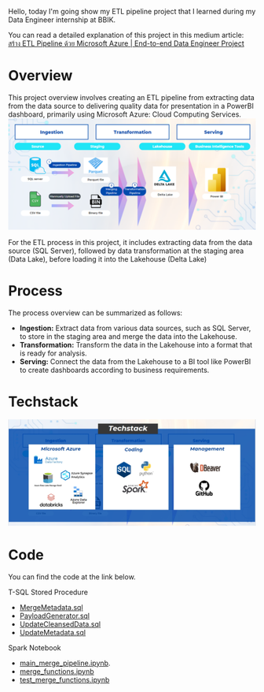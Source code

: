 Hello, today I'm going show my ETL pipeline project that I learned during my Data Engineer internship at BBIK.

You can read a detailed explanation of this project in this medium article: [สร้าง ETL Pipeline ด้วย Microsoft Azure | End-to-end Data Engineer Project](https://medium.com/@nipunaungkawichai_54820/%E0%B8%AA%E0%B8%A3%E0%B9%89%E0%B8%B2%E0%B8%87-etl-pipeline-%E0%B8%94%E0%B9%89%E0%B8%A7%E0%B8%A2-microsoft-azure-end-to-end-data-engineer-project-554c3c90914c)

# Overview
This project overview involves creating an ETL pipeline from extracting data from the data source to delivering quality data for presentation in a PowerBI dashboard, primarily using Microsoft Azure: Cloud Computing Services.
![Alt text](pictures/overview_de_project.png)

For the ETL process in this project, it includes extracting data from the data source (SQL Server), followed by data transformation at the staging area (Data Lake), before loading it into the Lakehouse (Delta Lake)


# Process
The process overview can be summarized as follows:

- **Ingestion:** Extract data from various data sources, such as SQL Server, to store in the staging area and merge the data into the Lakehouse.
- **Transformation:** Transform the data in the Lakehouse into a format that is ready for analysis.
- **Serving:** Connect the data from the Lakehouse to a BI tool like PowerBI to create dashboards according to business requirements.

# Techstack

![Alt text](pictures/techstack_de_project.jpg)
# Code
You can find the code at the link below.

T-SQL Stored Procedure
- [MergeMetadata.sql](https://github.com/Nippypipo/Azure_ETL_Data_engineer_Project/blob/main/sql_stored_procedures/MergeMetadata.sql)
- [PayloadGenerator.sql](https://github.com/Nippypipo/Azure_ETL_Data_engineer_Project/blob/main/sql_stored_procedures/PayloadGenerator.sql)
- [UpdateCleansedData.sql](https://github.com/Nippypipo/Azure_ETL_Data_engineer_Project/blob/main/sql_stored_procedures/UpdateCleansedData.sql)
- [UpdateMetadata.sql](https://github.com/Nippypipo/Azure_ETL_Data_engineer_Project/blob/main/sql_stored_procedures/UpdateMetadata.sql)

Spark Notebook
- [main_merge_pipeline.ipynb](https://github.com/Nippypipo/Azure_ETL_Data_engineer_Project/blob/main/spark_notebook/main_merge_pipeline.ipynb).
- [merge_functions.ipynb
](https://github.com/Nippypipo/Azure_ETL_Data_engineer_Project/blob/main/spark_notebook/merge_functions.ipynb)
- [test_merge_functions.ipynb](https://github.com/Nippypipo/Azure_ETL_Data_engineer_Project/blob/main/spark_notebook/test_merge_functions.ipynb)

